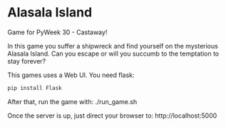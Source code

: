 # Alasala Island

Game for PyWeek 30 - Castaway!

In this game you suffer a shipwreck and find yourself on the mysterious
Alasala Island. Can you escape or will you succumb to the temptation to
stay forever?

This games uses a Web UI. You need flask:

```bash
pip install Flask
```

After that, run the game with:
./run_game.sh

Once the server is up, just direct your browser to:
http://localhost:5000
